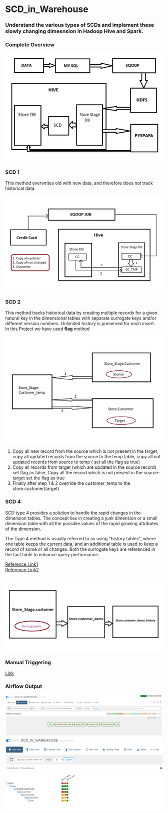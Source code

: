 # SCD_in_Warehouse

### Understand the various types of SCDs and implement these slowly changing dimesnsion in Hadoop Hive and Spark.

### Complete Overview
<img src="https://github.com/melwinmpk/SCD_in_Warehouse/blob/melwin_doc/img/CompleteFlow.PNG?raw=true"></img>

### SCD 1 
<p>This method overwrites old with new data, and therefore does not track historical data. <p>

<img src="https://github.com/melwinmpk/SCD_in_Warehouse/blob/melwin_doc/img/SCD1.png?raw=true"></img>

### SCD 2
<p>This method tracks historical data by creating multiple records for a given natural key in the dimensional tables with separate surrogate keys and/or different version numbers. Unlimited history is preserved for each insert.<br>
In this Project we have used <b>flag</b> method</p>

<img src="https://github.com/melwinmpk/SCD_in_Warehouse/blob/melwin_doc/img/SCD2.PNG?raw=true"></img>
<ol>
  <li>Copy all new record from the source which is not present in the target, copy all updated records from the source to the temp table, copy all not updated records from source to temp ( set all the flag  as true)​</li>
<li>Copy all records  from target (which are updated in the  source record) set flag as false, Copy all the record which is not present in the source-target set the flag as true​</li>
<li>Finally after step 1 & 2 override the customer_temp to the store.customer(target)</li>
</ol>

### SCD 4
<p>SCD type 4 provides a solution to handle the rapid changes in the dimension tables. The concept lies in creating a junk dimension or a small dimension table with all the possible values of the rapid growing attributes of the dimension.</p>
<p>The Type 4 method is usually referred to as using "history tables", where one table keeps the current data, and an additional table is used to keep a record of some or all changes. Both the surrogate keys are referenced in the fact table to enhance query performance.</p>
<a href="https://www.folkstalk.com/2013/05/scd-type-4-rapid-growing-dimension.html">Reference Link1</a><br>
<a href="https://en.wikipedia.org/wiki/Slowly_changing_dimension">Reference Link2</a><br><br>

<img src="https://github.com/melwinmpk/SCD_in_Warehouse/blob/melwin_doc/img/SCD4.PNG?raw=true"></img>

### Manual Triggering 
<a href="https://github.com/melwinmpk/SCD_in_Warehouse/blob/melwin_doc/Documentation/Execution%20Flow.md#commands-execution-flow-manual-execution">Link</a>

### Airflow Output
<img src="https://github.com/melwinmpk/SCD_in_Warehouse/blob/melwin_doc/img/Airflow.PNG?raw=true"></img>
<img src="https://github.com/melwinmpk/SCD_in_Warehouse/blob/melwin_doc/img/Airflow2.PNG?raw=true"></img>

